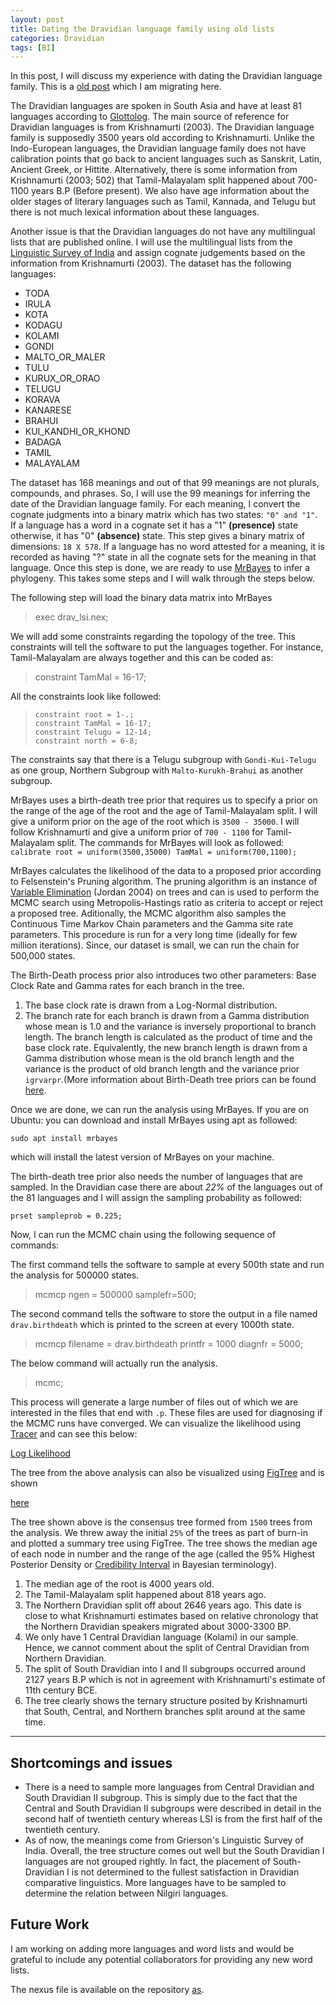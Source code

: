 ```yaml
---
layout: post
title: Dating the Dravidian language family using old lists
categories: Dravidian
tags: [BI]
---
```


In this post, I will discuss my experience with dating the Dravidian language family. This is a [old post](https://github.com/PhyloStar/dravidian-dating/wiki/Dravidian-Dating-with-LSI) which I am migrating here.

The Dravidian languages are spoken in South Asia and have at least 81 languages according to [Glottolog](http://glottolog.org/resource/languoid/id/drav1251). The main source of reference for Dravidian languages is from Krishnamurti (2003). The Dravidian language family is supposedly 3500 years old according to Krishnamurti. Unlike the Indo-European languages, the Dravidian language family does not have calibration points that go back to ancient languages such as Sanskrit, Latin, Ancient Greek, or Hittite. Alternatively, there is some information from Krishnamurti (2003; 502) that Tamil-Malayalam split happened about 700-1100 years B.P (Before present). We also have age information about the older stages of literary languages such as Tamil, Kannada, and Telugu but there is not much lexical information about these languages.

Another issue is that the Dravidian languages do not have any multilingual lists that are published online. I will use the multilingual lists from the [Linguistic Survey of India](https://archive.org/details/in.ernet.dli.2015.101650) and assign cognate judgements based on the information from Krishnamurti (2003). The dataset has the following languages:
* TODA
* IRULA
* KOTA
* KODAGU
* KOLAMI
* GONDI
* MALTO_OR_MALER
* TULU
* KURUX_OR_ORAO
* TELUGU
* KORAVA
* KANARESE
* BRAHUI
* KUI_KANDHI_OR_KHOND
* BADAGA
* TAMIL
* MALAYALAM

The dataset has 168 meanings and out of that 99 meanings are not plurals, compounds, and phrases. So, I will use the 99 meanings for inferring the date of the Dravidian language family. For each meaning, I convert the cognate judgments into a binary matrix which has two states: `"0" and "1"`. If a language has a word in a cognate set it has a "1" **(presence)** state otherwise, it has "0" **(absence)** state. This step gives a binary matrix of dimensions: `18 X 578`. If a language has no word attested for a meaning, it is recorded as having "?" state in all the cognate sets for the meaning in that language. Once this step is done, we are ready to use [MrBayes](http://mrbayes.sourceforge.net/) to infer a phylogeny. This takes some steps and I will walk through the steps below.

The following step will load the binary data matrix into MrBayes
>exec drav_lsi.nex;

We will add some constraints regarding the topology of the tree. This constraints will tell the software to put the languages together. For instance, Tamil-Malayalam are always together and this can be coded as:
>constraint TamMal = 16-17;

All the constraints look like followed:
>     constraint root = 1-.;
>     constraint TamMal = 16-17;
>     constraint Telugu = 12-14;
>     constraint north = 6-8;

The constraints say that there is a Telugu subgroup with `Gondi-Kui-Telugu` as one group, Northern Subgroup with `Malto-Kurukh-Brahui` as another subgroup.

MrBayes uses a birth-death tree prior that requires us to specify a prior on the range of the age of the root and the age of Tamil-Malayalam split. I will give a uniform prior on the age of the root which is `3500 - 35000`. I will follow Krishnamurti and give a uniform prior of `700 - 1100` for Tamil-Malayalam split. The commands for MrBayes will look as followed:
`calibrate root = uniform(3500,35000) TamMal = uniform(700,1100);`

MrBayes calculates the likelihood of the data to a proposed prior according to Felsenstein's Pruning algorithm. The pruning algorithm is an instance of [Variable Elimination](https://projecteuclid.org/download/pdfview_1/euclid.ss/1089808279) (Jordan 2004) on trees and can is used to perform the MCMC search using Metropolis-Hastings ratio as criteria to accept or reject a proposed tree. Aditionally, the MCMC algorithm also samples the Continuous Time Markov Chain parameters and the Gamma site rate parameters. This procedure is run for a very long time (ideally for few million iterations). Since, our dataset is small, we can run the chain for 500,000 states. 

The Birth-Death process prior also introduces two other parameters: Base Clock Rate and Gamma rates for each branch in the tree. 
1. The base clock rate is drawn from a Log-Normal distribution. 
2. The branch rate for each branch is drawn from a Gamma distribution whose mean is 1.0 and the variance is inversely proportional to branch length. The branch length is calculated as the product of time and the base clock rate. Equivalently, the new branch length is drawn from a Gamma distribution whose mean is the old branch length and the variance is the product of old branch length and the variance prior `igrvarpr`.(More information about Birth-Death tree priors can be found [here](https://arxiv.org/pdf/1603.05707).

Once we are done, we can run the analysis using MrBayes. If you are on Ubuntu: you can download and install MrBayes using apt as followed:

`sudo apt install mrbayes`

which will install the latest version of MrBayes on your machine.

The birth-death tree prior also needs the number of languages that are sampled. In the Dravidian case there are about _22%_ of the languages out of the 81 languages and I will assign the sampling probability as followed:

`prset sampleprob = 0.225;`

Now, I can run the MCMC chain using the following sequence of commands:

The first command tells the software to sample at every 500th state and run the analysis for 500000 states.
>mcmcp ngen = 500000 samplefr=500;

The second command tells the software to store the output in a file named `drav.birthdeath` which is printed to the screen at every 1000th state.
>mcmcp filename = drav.birthdeath printfr = 1000 diagnfr = 5000;

The below command will actually run the analysis.
>mcmc;

This process will generate a large number of files out of which we are interested in the files that end with `.p`. These files are used for diagnosing if the MCMC runs have converged. We can visualize the likelihood using [Tracer](http://tree.bio.ed.ac.uk/software/tracer/) and can see this below:

[Log Likelihood](https://github.com/PhyloStar/dravidian-dating/blob/master/LL_trace.png)

The tree from the above analysis can also be visualized using [FigTree](http://tree.bio.ed.ac.uk/software/figtree/) and is shown 

[here](https://github.com/PhyloStar/dravidian-dating/blob/master/drav.birthdeath.con.tre.png)

The tree shown above is the consensus tree formed from `1500` trees from the analysis. We threw away the initial `25%` of the trees as part of burn-in and plotted a summary tree using FigTree. The tree shows the median age of each node in number and the range of the age (called the 95% Highest Posterior Density or [Credibility Interval](https://en.wikipedia.org/wiki/Credible_interval) in Bayesian terminology).

1. The median age of the root is 4000 years old.
2. The Tamil-Malayalam split happened about 818 years ago.
3. The Northern Dravidian split off about 2646 years ago. This date is close to what Krishnamurti estimates based on relative chronology that the Northern Dravidian speakers migrated about 3000-3300 BP.
4. We only have 1 Central Dravidian language (Kolami) in our sample. Hence, we cannot comment about the split of Central Dravidian from Northern Dravidian.
5. The split of South Dravidian into I and II subgroups occurred around 2127 years B.P which is not in agreement with Krishnamurti's estimate of 11th century BCE.
6. The tree clearly shows the ternary structure posited by Krishnamurti that South, Central, and Northern branches split around at the same time.

***
## Shortcomings and issues
* There is a need to sample more languages from Central Dravidian and South Dravidian II subgroup. This is simply due to the fact that the Central and South Dravidian II subgroups were described in detail in the second half of twentieth century whereas LSI is from the first half of the twentieth century.
* As of now, the meanings come from Grierson's Linguistic Survey of India. Overall, the tree structure comes out well but the South Dravidian I languages are not grouped rightly. In fact, the placement of South-Dravidian I is not determined to the fullest satisfaction in Dravidian comparative linguistics. More languages have to be sampled to determine the relation between Nilgiri languages.

## Future Work
I am working on adding more languages and word lists and would be grateful to include any potential collaborators for providing any new word lists.

The nexus file is available on the repository [as](https://github.com/PhyloStar/dravidian-dating/blob/master/drav_lsi.nex).
